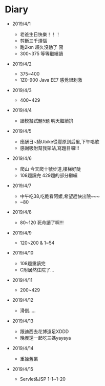 # Diary

* 2019/4/1
  * 老爸生日快樂！！！
  * 剪斷三千煩惱
  * 跑2km 超久沒動了 囧
  * 300~375 等等繼續讀
  
* 2019/4/2
  * 375~400
  * 1Z0-900 Java EE7 感覺很刺激

* 2019/4/3
  * 400~429
  
* 2019/4/4
  * 讀模擬試題5題 明天繼續拚
  
* 2019/4/5
  * 應酬日~騎Ubike從豐原到后里,下午唱歌
  * 感謝吸附幫我架站,寫題目囉!!!
  
* 2019/4/6
  * 爬山 今天爬十號步道,樓梯好陡
  * 108題讀完 429題的部分繼續
  
* 2019/4/7
  * 中午吃38,吃飽看阿嬤,希望趕快出院~~~
  * ~80
  
* 2019/4/8
  * 80~120 死命讀了啊!!!
  
* 2019/4/9
  * 120~200 & 1~54
    
* 2019/4/10
  * 108題重讀完
  * C附居然住院了...
  
* 2019/4/11
  * 200~429 
  
* 2019/4/12
  * 滑倒.....

* 2019/4/13
  * 跟迪西去花博遠足XDDD
  * 晚餐還一起吃三媽yayaya
  
* 2019/4/14
  * 重操舊業
  
* 2019/4/15
  * Servlet&JSP 1-1~1-20
